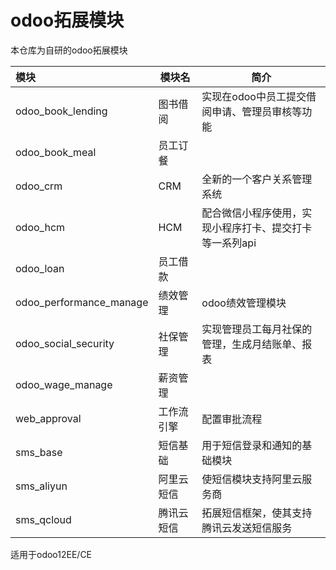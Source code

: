 # odoo拓展模块

本仓库为自研的odoo拓展模块 


| 模块                    | 模块名   | 简介                                                    |
| :---------------------- | -------- | ------------------------------------------------------- |
| odoo_book_lending       | 图书借阅 | 实现在odoo中员工提交借阅申请、管理员审核等功能          |
| odoo_book_meal          | 员工订餐 |           |
| odoo_crm                | CRM      | 全新的一个客户关系管理系统                              |
| odoo_hcm                | HCM      | 配合微信小程序使用，实现小程序打卡、提交打卡等一系列api |
| odoo_loan               | 员工借款  |         |
| odoo_performance_manage | 绩效管理 | odoo绩效管理模块                                        |
| odoo_social_security    | 社保管理 | 实现管理员工每月社保的管理，生成月结账单、报表          |
| odoo_wage_manage        | 薪资管理 |                                                         |
| web_approval            | 工作流引擎| 配置审批流程                                  |
| sms_base                | 短信基础  | 用于短信登录和通知的基础模块                               |
| sms_aliyun              | 阿里云短信| 使短信模块支持阿里云服务商                        |
| sms_qcloud              | 腾讯云短信| 拓展短信框架，使其支持腾讯云发送短信服务            |

适用于odoo12EE/CE
